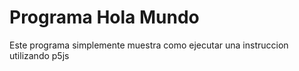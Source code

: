 # Programa Hola Mundo

Este programa simplemente muestra como ejecutar una instruccion utilizando p5js
